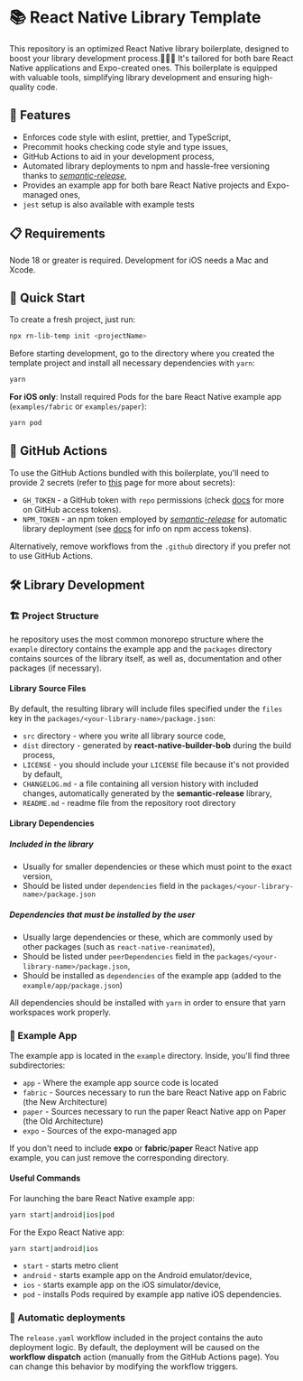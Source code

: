 # 📚 React Native Library Template

This repository is an optimized React Native library boilerplate, designed to boost your library development process.🧑‍💻🔧 It's tailored for both bare React Native applications and Expo-created ones. This boilerplate is equipped with valuable tools, simplifying library development and ensuring high-quality code.

## 🌟 Features

- Enforces code style with eslint, prettier, and TypeScript,
- Precommit hooks checking code style and type issues,
- GitHub Actions to aid in your development process,
- Automated library deployments to npm and hassle-free versioning thanks to [_semantic-release_](https://github.com/semantic-release/semantic-release),
- Provides an example app for both bare React Native projects and Expo-managed ones,
- `jest` setup is also available with example tests

## 📋 Requirements

Node 18 or greater is required. Development for iOS needs a Mac and Xcode.

## 🚀 Quick Start

To create a fresh project, just run:

```sh
npx rn-lib-temp init <projectName>
```

Before starting development, go to the directory where you created the template project and install all necessary dependencies with `yarn`:

```sh
yarn
```

**For iOS only**: Install required Pods for the bare React Native example app (`examples/fabric` or `examples/paper`):

```sh
yarn pod
```

## 💫 GitHub Actions

To use the GitHub Actions bundled with this boilerplate, you'll need to provide 2 secrets (refer to [this](https://docs.github.com/en/actions/security-guides/using-secrets-in-github-actions) page for more about secrets):

- `GH_TOKEN` - a GitHub token with `repo` permissions (check [docs](https://docs.github.com/en/authentication/keeping-your-account-and-data-secure/managing-your-personal-access-tokens) for more on GitHub access tokens).
- `NPM_TOKEN` - an npm token employed by [_semantic-release_](https://github.com/semantic-release/semantic-release) for automatic library deployment (see [docs](https://docs.npmjs.com/about-access-tokens) for info on npm access tokens).

Alternatively, remove workflows from the `.github` directory if you prefer not to use GitHub Actions.

## 🛠️ Library Development

### 🏗️ Project Structure

he repository uses the most common monorepo structure where the `example` directory contains the example app and the `packages` directory contains sources of the library itself, as well as, documentation and other packages (if necessary).

#### Library Source Files

By default, the resulting library will include files specified under the `files` key in the `packages/<your-library-name>/package.json`:

- `src` directory - where you write all library source code,
- `dist` directory - generated by **react-native-builder-bob** during the build process,
- `LICENSE` - you should include your `LICENSE` file because it's not provided by default,
- `CHANGELOG.md` - a file containing all version history with included changes, automatically generated by the **semantic-release** library,
- `README.md` - readme file from the repository root directory

#### Library Dependencies

##### Included in the library

- Usually for smaller dependencies or these which must point to the exact version,
- Should be listed under `dependencies` field in the `packages/<your-library-name>/package.json`

##### Dependencies that must be installed by the user

- Usually large dependencies or these, which are commonly used by other packages (such as `react-native-reanimated`),
- Should be listed under `peerDependencies` field in the `packages/<your-library-name>/package.json`,
- Should be installed as `dependencies` of the example app (added to the `example/app/package.json`)

All dependencies should be installed with `yarn` in order to ensure that yarn workspaces work properly.

### 📱 Example App

The example app is located in the `example` directory. Inside, you'll find three subdirectories:

- `app` - Where the example app source code is located
- `fabric` - Sources necessary to run the bare React Native app on Fabric (the New Architecture)
- `paper` - Sources necessary to run the paper React Native app on Paper (the Old Architecture)
- `expo` - Sources of the expo-managed app

If you don't need to include **expo** or **fabric**/**paper** React Native app example, you can just remove the corresponding directory.

#### Useful Commands

For launching the bare React Native example app:

```sh
yarn start|android|ios|pod
```

For the Expo React Native app:

```sh
yarn start|android|ios
```

- `start` - starts metro client
- `android` - starts example app on the Android emulator/device,
- `ios` - starts example app on the iOS simulator/device,
- `pod` - installs Pods required by example app native iOS dependencies.

### 🔄 Automatic deployments

The `release.yaml` workflow included in the project contains the auto deployment logic. By default, the deployment will be caused on the **workflow dispatch** action (manually from the GitHub Actions page). You can change this behavior by modifying the workflow triggers.
